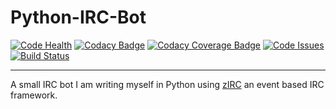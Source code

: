 # Python-IRC-Bot
[![Code Health](https://landscape.io/github/wolfy1339/Python-IRC-Bot/master/landscape.svg?style=flat)](https://landscape.io/github/wolfy1339/Python-IRC-Bot/master)
[![Codacy Badge](https://api.codacy.com/project/badge/Grade/1f0bc8e987a444ec9aac2e856d331f73)](https://www.codacy.com/app/wolfy1339/Python-IRC-Bot?utm_source=github.com&amp;utm_medium=referral&amp;utm_content=wolfy1339/Python-IRC-Bot&amp;utm_campaign=Badge_Grade)
[![Codacy Coverage Badge](https://api.codacy.com/project/badge/Coverage/1f0bc8e987a444ec9aac2e856d331f73)](https://www.codacy.com/app/wolfy1339/Python-IRC-Bot?utm_source=github.com&amp;utm_medium=referral&amp;utm_content=wolfy1339/Python-IRC-Bot&amp;utm_campaign=Badge_Coverage)
[![Code Issues](https://www.quantifiedcode.com/api/v1/project/5759e70b2406486eae46526295884998/badge.svg)](https://www.quantifiedcode.com/app/project/5759e70b2406486eae46526295884998)
[![Build Status](https://travis-ci.org/wolfy1339/Python-IRC-Bot.svg?branch=master)](https://travis-ci.org/wolfy1339/Python-IRC-Bot)
***
A small IRC bot I am writing myself in Python using [zIRC](https://github.com/itslukej/zirc) an event based IRC framework.
